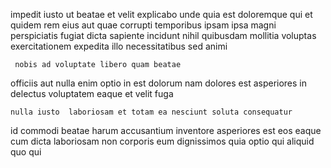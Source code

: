 <!--
title: Multi-tiered empowering instruction set
author: Meaghan
date: 2014-09-01-1115
link: 2014-09-01-1115-multi-tiered-empowering-instruction-set
tags: [scope,IOS,FOSS,HTTP]
-->

impedit iusto ut beatae et velit explicabo unde
quia est doloremque qui et quidem rem eius 
aut  quae
corrupti temporibus ipsam ipsa magni perspiciatis fugiat dicta sapiente
incidunt nihil quibusdam mollitia voluptas exercitationem
 expedita illo necessitatibus sed  animi 
 	 nobis ad voluptate libero quam beatae   
officiis aut nulla  enim  optio
in est dolorum nam dolores est asperiores 
in delectus voluptatem eaque et  velit  fuga 
 	nulla iusto  laboriosam et totam ea nesciunt soluta consequatur
id  commodi beatae harum accusantium inventore asperiores est eos
eaque cum dicta laboriosam non   corporis eum dignissimos
quia optio qui aliquid quo qui
